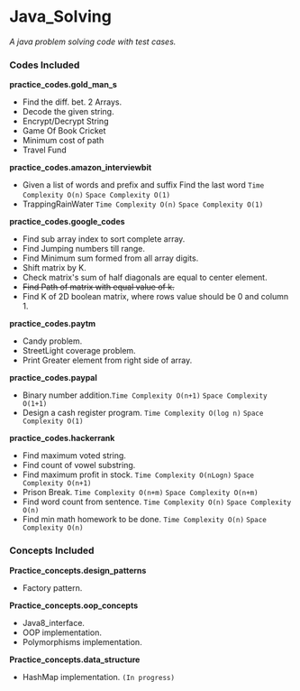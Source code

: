 # Java_Solving
*A java problem solving code with test cases.*

### Codes Included
**practice_codes.gold_man_s**
* Find the diff. bet. 2 Arrays.
* Decode the given string.
* Encrypt/Decrypt String
* Game Of Book Cricket
* Minimum cost of path
* Travel Fund

**practice_codes.amazon_interviewbit**
* Given a list of words and prefix and suffix Find the last word `Time Complexity O(n)` `Space Complexity O(1)`
* TrappingRainWater `Time Complexity O(n)` `Space Complexity O(1)`

**practice_codes.google_codes**
* Find sub array index to sort complete array.
* Find Jumping numbers till range.
* Find Minimum sum formed from all array digits.
* Shift matrix by K.
* Check matrix's sum of half diagonals are equal to center element.
* ~~Find Path of matrix with equal value of k.~~
* Find K of 2D boolean matrix, where rows value should be 0 and column 1.

**practice_codes.paytm**
* Candy problem.
* StreetLight coverage problem.
* Print Greater element from right side of array.

**practice_codes.paypal**
* Binary number addition.`Time Complexity O(n+1)` `Space Complexity O(1+1)`
* Design a cash register program. `Time Complexity O(log n)` `Space Complexity O(1)`

**practice_codes.hackerrank**
* Find maximum voted string.
* Find count of vowel substring.
* Find maximum profit in stock. `Time Complexity O(nLogn)` `Space Complexity O(n+1)`
* Prison Break. `Time Complexity O(n+m)` `Space Complexity O(n+m)`
* Find word count from sentence. `Time Complexity O(n)` `Space Complexity O(n)`
* Find min math homework to be done. `Time Complexity O(n)` `Space Complexity O(n)`

### Concepts Included
**Practice_concepts.design_patterns**
* Factory pattern.


**Practice_concepts.oop_concepts**
* Java8_interface.
* OOP implementation.
* Polymorphisms implementation.

**Practice_concepts.data_structure**
* HashMap implementation. `(In progress)`



